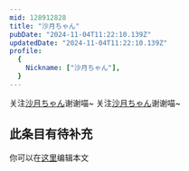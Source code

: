 ```yaml
---
mid: 128912828
title: "沙月ちゃん"
pubDate: "2024-11-04T11:22:10.139Z"
updatedDate: "2024-11-04T11:22:10.139Z"
profile:
  {
    Nickname: ["沙月ちゃん"],
  }
---
```


关注[沙月ちゃん](https://space.bilibili.com/128912828)谢谢喵~ 关注[沙月ちゃん](https://space.bilibili.com/128912828)谢谢喵~

## 此条目有待补充
你可以在[这里](https://github.com/Yuhanawa/VTuber.ICU-Content/edit/master/v/沙月ちゃん/index.md)编辑本文
